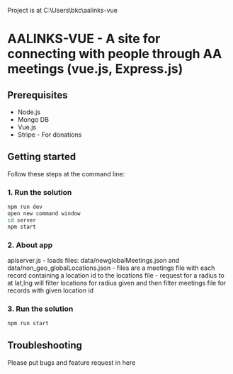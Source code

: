 Project is at C:\Users\bkc\aalinks-vue

# AALINKS-VUE - A site for connecting with people through AA meetings (vue.js, Express.js)

## Prerequisites
- Node.js
- Mongo DB
- Vue.js
- Stripe - For donations

## Getting started
Follow these steps at the command line:

### 1. Run the solution
```bash
npm run dev
open new command window
cd server
npm start
```

### 2. About app
apiserver.js - loads files: data/newglobalMeetings.json and data/non_geo_globalLocations.json
             - files are a meetings file with each record containing a location id to the locations file
             - request for a radius to at lat,lng will filter locations for radius given and then filter meetings file for records with given location id

### 3. Run the solution
```bash
npm run start
```
## Troubleshooting
Please put bugs and feature request in here
